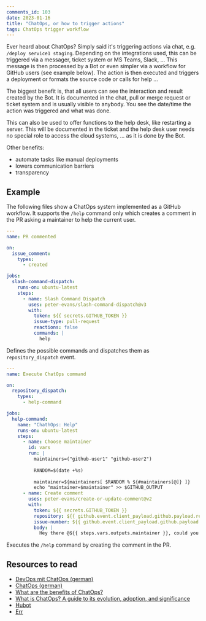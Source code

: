 ```yaml
---
comments_id: 103
date: 2023-01-16
title: "ChatOps, or how to trigger actions"
tags: ChatOps trigger workflow
---
```

Ever heard about ChatOps? Simply said it's triggering actions via chat, e.g. `/deploy service1 staging`. Depending on the
integrations used, this can be triggered via a messager, ticket system or MS Teams, Slack, ... This message is then processed
by a Bot or even simpler via a workflow for GitHub users (see example below). The action is then executed and triggers a
deployment or formats the source code or calls for help ...

The biggest benefit is, that all users can see the interaction and result created by the Bot. It is documented in the chat,
pull or merge request or ticket system and is usually visible to anybody. You see the date/time the action was triggered
and what was done.

This can also be used to offer functions to the help desk, like restarting a server. This will be documented in the ticket
and the help desk user needs no special role to access the cloud systems, ... as it is done by the Bot.

Other benefits:

- automate tasks like manual deployments
- lowers communication barriers
- transparency

## Example

The following files show a ChatOps system implemented as a GitHub workflow. It supports the `/help` command only which
creates a comment in the PR asking a maintainer to help the current user.

```yml
---
name: PR commented

on:
  issue_comment:
    types:
      - created

jobs:
  slash-command-dispatch:
    runs-on: ubuntu-latest
    steps:
      - name: Slash Command Dispatch
        uses: peter-evans/slash-command-dispatch@v3
        with:
          token: ${{ secrets.GITHUB_TOKEN }}
          issue-type: pull-request
          reactions: false
          commands: |
            help
```

Defines the possible commands and dispatches them as `repository_dispatch` event.

```yml
---
name: Execute ChatOps command

on:
  repository_dispatch:
    types: 
      - help-command

jobs:
  help-command:
    name: "ChathOps: Help"
    runs-on: ubuntu-latest
    steps:
      - name: Choose maintainer
        id: vars
        run: |
          maintainers=("github-user1" "github-user2")
          
          RANDOM=$(date +%s)
          
          maintainer=${maintainers[ $RANDOM % ${#maintainers[@]} ]}
          echo "maintainer=$maintainer" >> $GITHUB_OUTPUT
      - name: Create comment
        uses: peter-evans/create-or-update-comment@v2
        with:
          token: ${{ secrets.GITHUB_TOKEN }}
          repository: ${{ github.event.client_payload.github.payload.repository.full_name }}
          issue-number: ${{ github.event.client_payload.github.payload.issue.number }}
          body: |
            Hey there @${{ steps.vars.outputs.maintainer }}, could you please help @${{ github.event.client_payload.github.payload.comment.user.login }} out?
```

Executes the `/help` command by creating the comment in the PR.

## Resources to read

- [DevOps mit ChatOps (german)](https://entwickler.de/devops/devops-mit-chatops)
- [ChatOps (german)](https://www.computerweekly.com/de/definition/ChatOps)
- [What are the benefits of ChatOps?](https://www.ibm.com/cloud/blog/benefits-of-chatops)
- [What is ChatOps? A guide to its evolution, adoption, and significance](https://www.atlassian.com/blog/software-teams/what-is-chatops-adoption-guide)
- [Hubot](https://hubot.github.com/)
- [Err](https://github.com/errbotio/errbot)